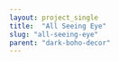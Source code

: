 ```yaml
---
layout: project_single
title:  "All Seeing Eye"
slug: "all-seeing-eye"
parent: "dark-boho-decor"
---
```

 